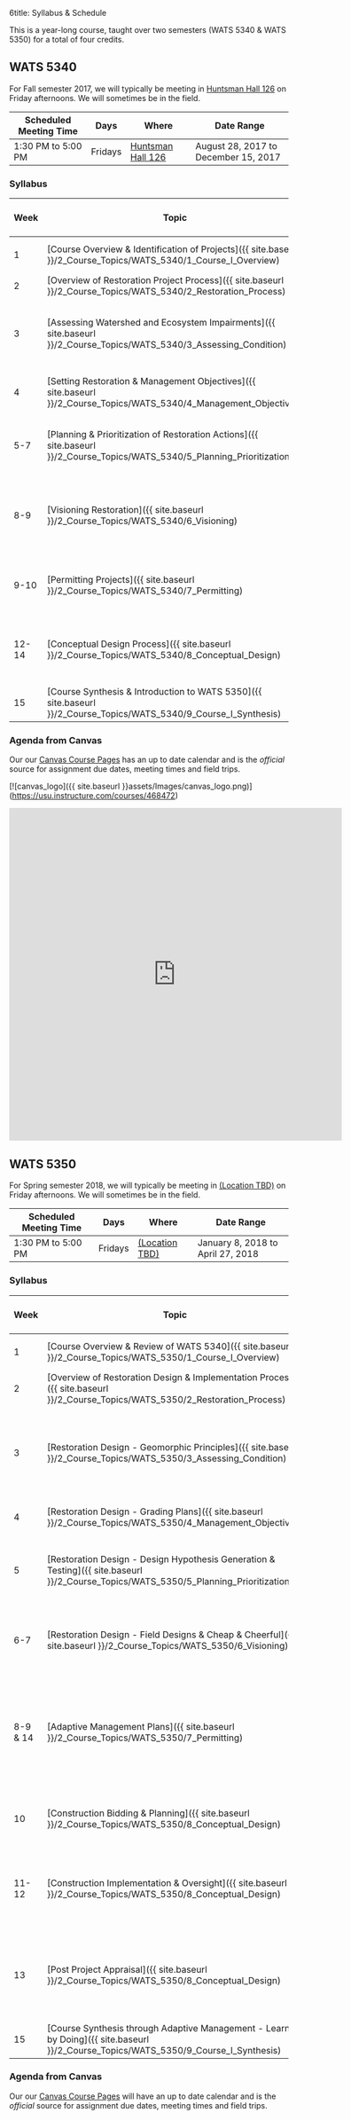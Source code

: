 6title:  Syllabus & Schedule

This is a year-long course, taught over two semesters (WATS 5340 & WATS 5350) for a total of four credits.

## WATS 5340 

For Fall semester 2017, we will typically be meeting in [Huntsman Hall 126](https://www.usu.edu/map/index.cfm?id=678) on Friday afternoons. We will sometimes be in the field.  

| Scheduled Meeting Time | Days    | Where                                    | Date Range                           |
| ---------------------- | ------- | ---------------------------------------- | ------------------------------------ |
| 1:30 PM to 5:00 PM     | Fridays | [Huntsman Hall 126](https://www.usu.edu/map/index.cfm?id=678) | August 28, 2017 to December 15, 2017 |

###  Syllabus


| Week  | Topic                                    | [Learning Outcomes]({{ site.baseurl }}/1_Syllabus/Learning_Outcomes) | Labs/ Field Trips                        | Assignments                              |
| ----- | ---------------------------------------- | ---------------------------------------- | ---------------------------------------- | ---------------------------------------- |
| 1     | [Course Overview & Identification of Projects]({{ site.baseurl }}/2_Course_Topics/WATS_5340/1_Course_I_Overview) | L.O. 1, 2                                | Field Trip Visit Project Site(s)         | Review Restoration Proposals             |
| 2     | [Overview of Restoration Project Process]({{ site.baseurl }}/2_Course_Topics/WATS_5340/2_Restoration_Process) | L.O. 3, 1, 2                             | Meet practitioners                       | Reading                                  |
| 3     | [Assessing Watershed and Ecosystem Impairments]({{ site.baseurl }}/2_Course_Topics/WATS_5340/3_Assessing_Condition) | L.O. 4, 1, 3                             | Desktop condition assessment or limiting factors analysis | Prepare Impairment Report (individual)   |
| 4     | [Setting Restoration & Management Objectives]({{ site.baseurl }}/2_Course_Topics/WATS_5340/4_Management_Objectives) | L.O. 5, 1, 2, 3                          | Stakeholder meetings                     | Peer Reviews of Impairment Reports       |
| 5-7   | [Planning & Prioritization of Restoration Actions]({{ site.baseurl }}/2_Course_Topics/WATS_5340/5_Planning_Prioritization) | L.O. 5, 1, 2, 3                          | Field and Desktop Planning Analyses      | Prepare Group Restoration Plan / Peer Reviews |
| 8-9   | [Visioning Restoration]({{ site.baseurl }}/2_Course_Topics/WATS_5340/6_Visioning) | L.O. 6, 1, 3                             | Helping public and stakeholders visualize; Presenting vision ‘on site’ | Prepare ‘visioning’ materials (group)    |
| 9-10  | [Permitting Projects]({{ site.baseurl }}/2_Course_Topics/WATS_5340/7_Permitting) | L.O. 7, 1, 3                             | Permit Application/ Guest Lecture from Regulator(s) | Prepare Permit Applications              |
| 12-14 | [Conceptual Design Process]({{ site.baseurl }}/2_Course_Topics/WATS_5340/8_Conceptual_Design) | L.O. 8, 1, 2, 3                          | Alterative Conceptual Designs / Field Site Visit as needed | Conceptual Design Reports                |
| 15    | [Course Synthesis & Introduction to WATS 5350]({{ site.baseurl }}/2_Course_Topics/WATS_5340/9_Course_I_Synthesis) | L.O. 6                                   | Design Presentations                     |                                          |

### Agenda from Canvas


Our our [Canvas Course Pages](https://usu.instructure.com/courses/468472) has an up to date calendar and is the *official* source for assignment due dates, meeting times and field trips.

[![canvas_logo]({{ site.baseurl }}assets/Images/canvas_logo.png)] (https://usu.instructure.com/courses/468472)

<iframe src="https://calendar.google.com/calendar/embed?title=WATS%205340%20-%20Capstone&amp;showNav=0&amp;showCalendars=0&amp;mode=AGENDA&amp;height=600&amp;wkst=1&amp;bgcolor=%23ffffff&amp;src=bhhpcpicn4qeg6bs0gaumcf9f3faagdv%40import.calendar.google.com&amp;color=%23182C57&amp;ctz=America%2FDenver" style="border-width:0" width="600" height="600" frameborder="0" scrolling="no"></iframe>

## WATS 5350 

For Spring semester 2018, we will typically be meeting in [(Location TBD)](https://www.usu.edu/map/index.cfm?id=678) on Friday afternoons. We will sometimes be in the field.  

| Scheduled Meeting Time | Days    | Where                                    | Date Range                        |
| ---------------------- | ------- | ---------------------------------------- | --------------------------------- |
| 1:30 PM to 5:00 PM     | Fridays | [(Location TBD)](https://www.usu.edu/map/index.cfm?id=678) | January 8, 2018 to April 27, 2018 |

###  Syllabus


| Week     | Topic                                    | [Learning Outcomes]({{ site.baseurl }}/1_Syllabus/Learning_Outcomes) | Labs/ Field Trips                        | Assignments                              |
| -------- | ---------------------------------------- | ---------------------------------------- | ---------------------------------------- | ---------------------------------------- |
| 1        | [Course Overview & Review of WATS 5340]({{ site.baseurl }}/2_Course_Topics/WATS_5350/1_Course_I_Overview) | L.O. 3                                   | Field Trip Visit Project Site(s)         | Review Restoration Designs               |
| 2        | [Overview of Restoration Design & Implementation Process]({{ site.baseurl }}/2_Course_Topics/WATS_5350/2_Restoration_Process) | L.O. 2, 3                                | Meet real design practitioners           | Reading                                  |
| 3        | [Restoration Design - Geomorphic Principles]({{ site.baseurl }}/2_Course_Topics/WATS_5350/3_Assessing_Condition) | L.O. 4                                   | Field trip for identification of valley setting, geomorphic units and structural elements. | Prepare geomorphic map                   |
| 4        | [Restoration Design - Grading Plans]({{ site.baseurl }}/2_Course_Topics/WATS_5350/4_Management_Objectives) | L.O. 3, 4, 1                             | Grading Plan Development in CAD or GIS   | Grading Plan (individual)                |
| 5        | [Restoration Design - Design Hypothesis Generation & Testing]({{ site.baseurl }}/2_Course_Topics/WATS_5350/5_Planning_Prioritization) | L.O. 4, 1                                | Design hypothesis generation & testing with simulation modeling | Bioenergetics Modeling Report            |
| 6-7      | [Restoration Design - Field Designs & Cheap & Cheerful]({{ site.baseurl }}/2_Course_Topics/WATS_5350/6_Visioning) | L.O. 3, 4, 1                             | Designing Pilots (week 1) ; Field design with design apps (week 2) | Conduct field design and prepare plan; Peer Review |
| 8-9 & 14 | [Adaptive Management Plans]({{ site.baseurl }}/2_Course_Topics/WATS_5350/7_Permitting) | L.O. 5, 8, 1                             | Adaptive Management Planning (site visit as necessary); ‘Maintenance’ field trip; Use monitoring to evaluate and refine plan. | Prepare Adaptive Management Plan; Revise Plan |
| 10       | [Construction Bidding & Planning]({{ site.baseurl }}/2_Course_Topics/WATS_5350/8_Conceptual_Design) | L.O. 6, 1, 2                             | Guest lecture/visit with engineering contractors | Evaluate Bids                            |
| 11-12    | [Construction Implementation & Oversight]({{ site.baseurl }}/2_Course_Topics/WATS_5350/8_Conceptual_Design) | L.O. 6, 1                                | Build BDAs and PALs (local project) – 2 field trips (one to Birch Creek; one to new project) | As-Built Report & Lessons Learnt         |
| 13       | [Post Project Appraisal]({{ site.baseurl }}/2_Course_Topics/WATS_5350/8_Conceptual_Design) | L.O. 7                                   | Testing design hypotheses through building – rapid assessment apps - BACI | PPA Vignette                             |
| 15       | [Course Synthesis through Adaptive Management - Learning by Doing]({{ site.baseurl }}/2_Course_Topics/WATS_5350/9_Course_I_Synthesis) | L.O. 6                                   | Student Presentations                    |                                          |

### Agenda from Canvas


Our our [Canvas Course Pages](https://usu.instructure.com/) will have an up to date calendar and is the *official* source for assignment due dates, meeting times and field trips.